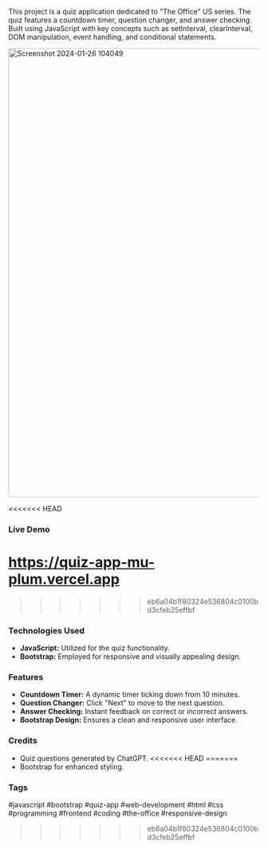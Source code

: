 This project is a quiz application dedicated to "The Office" US series. The quiz features a countdown timer, question changer, and answer checking. Built using JavaScript with key concepts such as setInterval, clearInterval, DOM manipulation, event handling, and conditional statements.


<img width="900" alt="Screenshot 2024-01-26 104049" src="https://github.com/itsonlyTushar/quiz-app/assets/123139719/a76862d3-20b8-4456-a334-9f58daaa8d79">

<<<<<<< HEAD
### Live Demo

https://quiz-app-mu-plum.vercel.app
=======
>>>>>>> eb6a04b1f80324e536804c0100bd3cfeb25effbf



### Technologies Used

- **JavaScript:** Utilized for the quiz functionality.
- **Bootstrap:** Employed for responsive and visually appealing design.

### Features

- **Countdown Timer:** A dynamic timer ticking down from 10 minutes.
- **Question Changer:** Click "Next" to move to the next question.
- **Answer Checking:** Instant feedback on correct or incorrect answers.
- **Bootstrap Design:** Ensures a clean and responsive user interface.

### Credits

- Quiz questions generated by ChatGPT.
<<<<<<< HEAD
=======
- Bootstrap for enhanced styling.

### Tags
#javascript #bootstrap #quiz-app #web-development #html #css #programming #frontend #coding #the-office #responsive-design


>>>>>>> eb6a04b1f80324e536804c0100bd3cfeb25effbf
